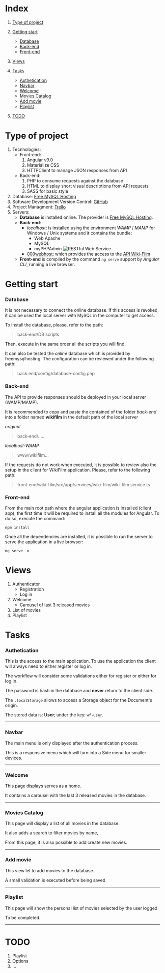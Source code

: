 # Index

1. [Type of project](#type-of-project)

2. [Getting start](#getting-start)

    * [Database](#database)
    * [Back-end](#back-end)
    * [Front-end](#front-end)

3. [Views](#views)

4. [Tasks](#tasks)

    * [Authetication](#authetication)
    * [Navbar](#navbar)
    * [Welcome](#welcome)
    * [Movies Catalog](#movies-catalog)
    * [Add movie](#add-movie)
    * [Playlist](#playlist)

5. [TODO](#todo)

# Type of project
1. Tecnhologies:
    - Front-end:
        1. Angular v9.0
        2. Materialize CSS
        3. HTTPClient to manage JSON responses from API
    - Back-end:
        1. PHP to consume requests against the database
        2. HTML to display short visual descriptions from API requests
        3. SASS for basic style
2. Database: [Free MySQL Hosting](https://www.freemysqlhosting.net)
3. Software Development Version Control: [GitHub](https://github.com/andysabu/WikiFilm)
4. Project Managment: [Trello](https://trello.com/b/X6EWAGsu/web-site-mowies)
5. Servers:
    - __Database__ is installed online. The provider is [Free MySQL Hosting](https://www.freemysqlhosting.net).
    - __Back-end__:
        - *localhost*: is installed using the environment *WAMP* / *MAMP* for Windows / Unix systems and it contains the bundle:
            + Web Apache
            + MySQL
            + myPHPAdmin
![RESTful Web Service](https://phppot.com/wp-content/uploads/2015/10/restful-web-services-api-architecture.jpg)
        - [000webhost](https://www.000webhost.com): which provides the access to the [API Wiki-Film](https://wiki-film.000webhostapp.com/)
    - __Front-end__ is compiled by the command `ng serve` support by *Angular CLI*, running a live browser.

# Getting start

### Database

It is not necessary to connect the online database. If this access is revoked, it can be used the local server with MySQL in the computer to get access.

To install the database, please, refer to the path:
> back-end/DB scripts

Then, execute in the same order all the scripts you will find.

It can also be tested the _online_ database which is provided by freemysqlhosting. The configuration can be reviewed under the following path:
> back.end/config/database-config.php

### Back-end

The API to provide responses should be deployed in your local server (WAMP/MAMP).

It is recommended to copy and paste the contained of the folder _back-end_ into a folder named **wikifilm** in the default path of the local server

_original_
> back-end/.....

_localhost-WAMP_
> www/wikifilm...

If the requests do not work when executed, it is possible to review also the setup in the client for WikiFilm application. Please, refer to the following path:
> front-end/wiki-film/src/app/services/wiki-film/wiki-film.service.ts

### Front-end

From the main root path where the angular application is installed (client app), the first time it will be required to install all the modules for Angular. To do so, execute the command:

`npm install`

Once all the dependencies are installed, it is possible to run the server to serve the application in a live browser:

`ng serve -o`

# Views
1. Authenticator
    - Registration
    - Log in
2. Welcome
    - Carousel of last 3 released movies
3. List of movies
4. Playlist

# Tasks

### Authetication

This is the access to the main application. To use the application the client will always need to either register or log in.

The workflow will consider some validations either for register or either for log in.

The password is hash in the database and **__never__** return to the client side.

The `.localStorage` allows to access a Storage object for the Document's origin.

The stored data is: __User__; under the key: `wf-user`.

----

### Navbar

The main menu is only displayed after the authentication process.

This is a responsive menu which will turn into a Side menu for smaller devices.

----

### Welcome

This page displays serves as a home.

It contains a carousel with the last 3 released movies in the database.

----

### Movies Catalog

This page will display a list of all movies in the database.

It also adds a search to filter movies by name,

From this page, it is also possible to add create new movies.

----

### Add movie

This view let to add movies to the database.

A small validation is executed before being saved.

----

### Playlist

This page will show the personal list of movies selected by the user logged.

To be completed.

----

# TODO

1. Playlist
2. Options
3. ...
